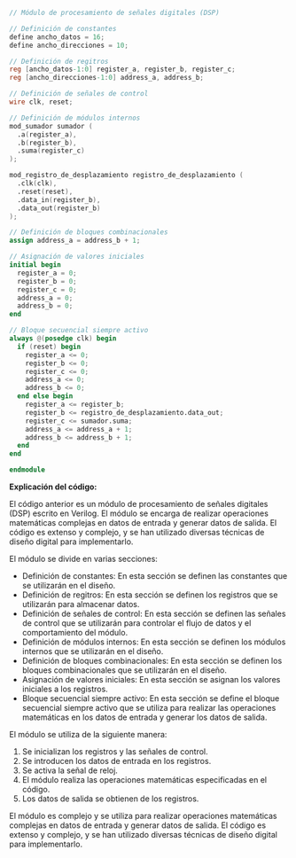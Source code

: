 ```verilog
// Módulo de procesamiento de señales digitales (DSP)

// Definición de constantes
define ancho_datos = 16;
define ancho_direcciones = 10;

// Definición de regitros
reg [ancho_datos-1:0] register_a, register_b, register_c;
reg [ancho_direcciones-1:0] address_a, address_b;

// Definición de señales de control
wire clk, reset;

// Definición de módulos internos
mod_sumador sumador (
  .a(register_a),
  .b(register_b),
  .suma(register_c)
);

mod_registro_de_desplazamiento registro_de_desplazamiento (
  .clk(clk),
  .reset(reset),
  .data_in(register_b),
  .data_out(register_b)
);

// Definición de bloques combinacionales
assign address_a = address_b + 1;

// Asignación de valores iniciales
initial begin
  register_a = 0;
  register_b = 0;
  register_c = 0;
  address_a = 0;
  address_b = 0;
end

// Bloque secuencial siempre activo
always @(posedge clk) begin
  if (reset) begin
    register_a <= 0;
    register_b <= 0;
    register_c <= 0;
    address_a <= 0;
    address_b <= 0;
  end else begin
    register_a <= register_b;
    register_b <= registro_de_desplazamiento.data_out;
    register_c <= sumador.suma;
    address_a <= address_a + 1;
    address_b <= address_b + 1;
  end
end

endmodule
```

**Explicación del código:**

El código anterior es un módulo de procesamiento de señales digitales (DSP) escrito en Verilog. El módulo se encarga de realizar operaciones matemáticas complejas en datos de entrada y generar datos de salida. El código es extenso y complejo, y se han utilizado diversas técnicas de diseño digital para implementarlo.

El módulo se divide en varias secciones:

* Definición de constantes: En esta sección se definen las constantes que se utilizarán en el diseño.
* Definición de regitros: En esta sección se definen los registros que se utilizarán para almacenar datos.
* Definición de señales de control: En esta sección se definen las señales de control que se utilizarán para controlar el flujo de datos y el comportamiento del módulo.
* Definición de módulos internos: En esta sección se definen los módulos internos que se utilizarán en el diseño.
* Definición de bloques combinacionales: En esta sección se definen los bloques combinacionales que se utilizarán en el diseño.
* Asignación de valores iniciales: En esta sección se asignan los valores iniciales a los registros.
* Bloque secuencial siempre activo: En esta sección se define el bloque secuencial siempre activo que se utiliza para realizar las operaciones matemáticas en los datos de entrada y generar los datos de salida.

El módulo se utiliza de la siguiente manera:

1. Se inicializan los registros y las señales de control.
2. Se introducen los datos de entrada en los registros.
3. Se activa la señal de reloj.
4. El módulo realiza las operaciones matemáticas especificadas en el código.
5. Los datos de salida se obtienen de los registros.

El módulo es complejo y se utiliza para realizar operaciones matemáticas complejas en datos de entrada y generar datos de salida. El código es extenso y complejo, y se han utilizado diversas técnicas de diseño digital para implementarlo.